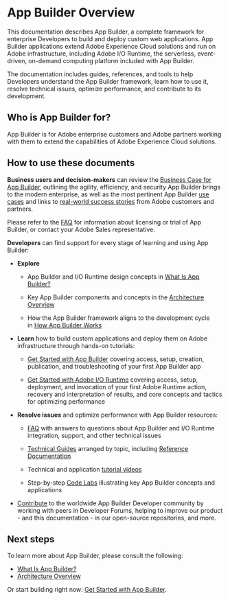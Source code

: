 # App Builder Overview

This documentation describes App Builder, a complete framework for enterprise Developers to build and deploy custom web applications. App Builder applications extend Adobe Experience Cloud solutions and run on Adobe infrastructure, including Adobe I/O Runtime, the serverless, event-driven, on-demand computing platform included with App Builder.

The documentation includes guides, references, and tools to help Developers understand the App Builder framework, learn how to use it, resolve technical issues, optimize performance, and contribute to its development.

## Who is App Builder for?

App Builder is for Adobe enterprise customers and Adobe partners working with them to extend the capabilities of Adobe Experience Cloud solutions.

## How to use these documents

**Business users and decision-makers** can review the [Business Case for App Builder](business-case.md), outlining the agility, efficiency, and security App Builder brings to the modern enterprise, as well as the most pertinent App Builder [use cases](business-case.md#example-use-cases) and links to [real-world success stories](business-case.md#examples-from-the-real-world) from Adobe customers and partners. 

Please refer to the [FAQ](faq.md) for information about licensing or trial of App Builder, or contact your Adobe Sales representative.

**Developers** can find support for every stage of learning and using App Builder:

- **Explore** 
  
  - App Builder and I/O Runtime design concepts in [What Is App Builder?](what-is-app-builder.md)
  
  - Key App Builder components and concepts in the [Architecture Overview](../guides/app_builder_guides/architecture_overview/architecture-overview.md)
  
  - How the App Builder framework aligns to the development cycle in [How App Builder Works](../get_started/app_builder_get_started/app-builder-intro.md#overview)

- **Learn** how to build custom applications and deploy them on Adobe infrastructure through hands-on tutorials:
  
  - [Get Started with App Builder](../get_started/app_builder_get_started/app-builder-intro.md) covering access, setup, creation, publication, and troubleshooting of your first App Builder app
  
  - [Get Started with Adobe I/O Runtime](../get_started/runtime_getting_started/index.md) covering access, setup, deployment, and invocation of your first Adobe Runtime action, recovery and interpretation of results, and core concepts and tactics for optimizing performance

- **Resolve issues** and optimize performance with App Builder resources:
  
  - [FAQ](faq.md) with answers to questions about App Builder and I/O Runtime integration, support, and other technical issues
  
  - [Technical Guides](../guides/index.md) arranged by topic, including [Reference Documentation](../guides/references.md)
  
  - Technical and application [tutorial videos](../resources/videos/index.md)
  
  - Step-by-step [Code Labs](../resources/index.md) illustrating key App Builder concepts and applications

- [Contribute](community.md) to the worldwide App Builder Developer community by working with peers in Developer Forums, helping to improve our product - and this documentation - in our open-source repositories, and more.

## Next steps

To learn more about App Builder, please consult the following:

- [What Is App Builder?](what-is-app-builder.md)
- [Architecture Overview](../guides/app_builder_guides/architecture_overview/architecture-overview.md)

Or start building right now: [Get Started with App Builder](../get_started/app_builder_get_started/app-builder-intro.md).
